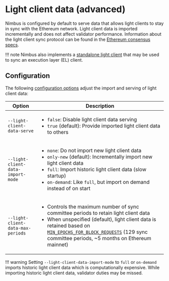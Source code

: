 # Light client data (advanced)

Nimbus is configured by default to serve data that allows light clients to stay in sync with the Ethereum network. Light client data is imported incrementally and does not affect validator performance. Information about the light client sync protocol can be found in the [Ethereum consensus specs](https://github.com/ethereum/consensus-specs/blob/dev/specs/altair/light-client/sync-protocol.md).

!!! note
    Nimbus also implements a [standalone light client](./el-light-client.md) that may be used to sync an execution layer (EL) client.

## Configuration

The following [configuration options](./options.md) adjust the import and serving of light client data:

| Option                                         | Description |
|------------------------------------------------|-------------|
| <nobr>`--light-client-data-serve`</nobr>       | <ul><li>`false`: Disable light client data serving</li><li>`true` (default): Provide imported light client data to others</li></ul> |
| <nobr>`--light-client-data-import-mode`</nobr> | <ul><li>`none`: Do not import new light client data</li><li>`only-new` (default): Incrementally import new light client data</li><li>`full`: Import historic light client data (slow startup)</li><li>`on-demand`: Like `full`, but import on demand instead of on start</li></ul> |
| <nobr>`--light-client-data-max-periods`</nobr> | <ul><li>Controls the maximum number of sync committee periods to retain light client data</li><li>When unspecified (default), light client data is retained based on [`MIN_EPOCHS_FOR_BLOCK_REQUESTS`](https://github.com/ethereum/consensus-specs/blob/dev/specs/phase0/p2p-interface.md#configuration) (129 sync committee periods, ~5 months on Ethereum mainnet)</li></ul> |

!!! warning
    Setting `--light-client-data-import-mode` to `full` or `on-demand` imports historic light client data which is computationally expensive. While importing historic light client data, validator duties may be missed.
